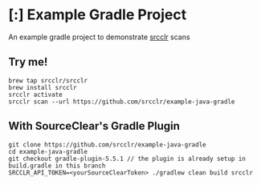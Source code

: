 # [:] Example Gradle Project

An example gradle project to demonstrate [srcclr](https://www.srcclr.com) scans

## Try me!

```
brew tap srcclr/srcclr
brew install srcclr
srcclr activate
srcclr scan --url https://github.com/srcclr/example-java-gradle
```

## With SourceClear's Gradle Plugin
```
git clone https://github.com/srcclr/example-java-gradle
cd example-java-gradle
git checkout gradle-plugin-5.5.1 // the plugin is already setup in build.gradle in this branch
SRCCLR_API_TOKEN=<yourSourceClearToken> ./gradlew clean build srcclr
```
